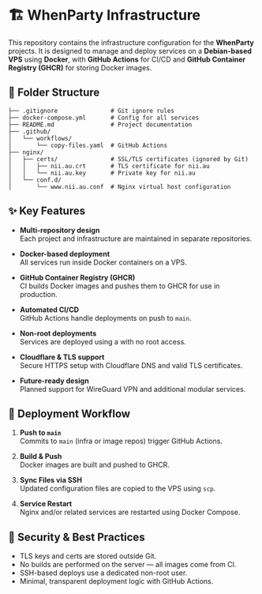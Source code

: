 # 🏗️ WhenParty Infrastructure

This repository contains the infrastructure configuration for the **WhenParty** projects. It is designed to manage and deploy services on a **Debian-based VPS** using **Docker**, with **GitHub Actions** for CI/CD and **GitHub Container Registry (GHCR)** for storing Docker images.

## 📁 Folder Structure

```
├── .gitignore               # Git ignore rules
├── docker-compose.yml       # Config for all services
├── README.md                # Project documentation
├── .github/
│   └── workflows/
│       └── copy-files.yaml  # GitHub Actions
├── nginx/
│   ├── certs/               # SSL/TLS certificates (ignored by Git)
│   │   ├── nii.au.crt       # TLS certificate for nii.au
│   │   └── nii.au.key       # Private key for nii.au
│   └── conf.d/
│       └── www.nii.au.conf  # Nginx virtual host configuration
```

## ✨ Key Features

- **Multi-repository design**  
  Each project and infrastructure are maintained in separate repositories.

- **Docker-based deployment**  
  All services run inside Docker containers on a VPS.

- **GitHub Container Registry (GHCR)**  
  CI builds Docker images and pushes them to GHCR for use in production.

- **Automated CI/CD**  
  GitHub Actions handle deployments on push to `main`.

- **Non-root deployments**  
  Services are deployed using a with no root access.

- **Cloudflare & TLS support**  
  Secure HTTPS setup with Cloudflare DNS and valid TLS certificates.

- **Future-ready design**  
  Planned support for WireGuard VPN and additional modular services.

## 🚀 Deployment Workflow

1. **Push to `main`**  
   Commits to `main` (infra or image repos) trigger GitHub Actions.

2. **Build & Push**  
   Docker images are built and pushed to GHCR.

3. **Sync Files via SSH**  
   Updated configuration files are copied to the VPS using `scp`.

4. **Service Restart**  
   Nginx and/or related services are restarted using Docker Compose.

## 🔐 Security & Best Practices

- TLS keys and certs are stored outside Git.
- No builds are performed on the server — all images come from CI.
- SSH-based deploys use a dedicated non-root user.
- Minimal, transparent deployment logic with GitHub Actions.
